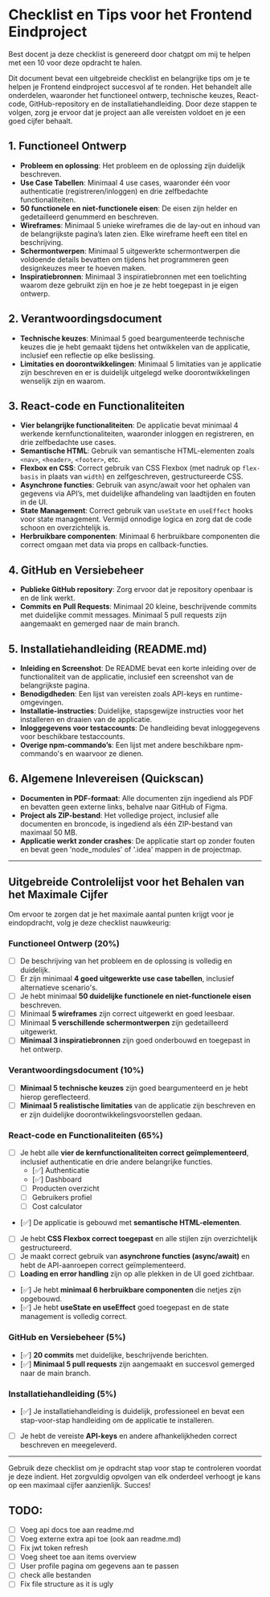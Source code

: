 # Checklist en Tips voor het Frontend Eindproject

Best docent ja deze checklist is genereerd door chatgpt om mij te helpen met een 10 voor deze opdracht te halen.

Dit document bevat een uitgebreide checklist en belangrijke tips om je te helpen je Frontend eindproject succesvol af te ronden. Het behandelt alle onderdelen, waaronder het functioneel ontwerp, technische keuzes, React-code, GitHub-repository en de installatiehandleiding. Door deze stappen te volgen, zorg je ervoor dat je project aan alle vereisten voldoet en je een goed cijfer behaalt.

## 1. Functioneel Ontwerp

- **Probleem en oplossing**: Het probleem en de oplossing zijn duidelijk beschreven.
- **Use Case Tabellen**: Minimaal 4 use cases, waaronder één voor authenticatie (registreren/inloggen) en drie zelfbedachte functionaliteiten.
- **50 functionele en niet-functionele eisen**: De eisen zijn helder en gedetailleerd genummerd en beschreven.
- **Wireframes**: Minimaal 5 unieke wireframes die de lay-out en inhoud van de belangrijkste pagina’s laten zien. Elke wireframe heeft een titel en beschrijving.
- **Schermontwerpen**: Minimaal 5 uitgewerkte schermontwerpen die voldoende details bevatten om tijdens het programmeren geen designkeuzes meer te hoeven maken.
- **Inspiratiebronnen**: Minimaal 3 inspiratiebronnen met een toelichting waarom deze gebruikt zijn en hoe je ze hebt toegepast in je eigen ontwerp.

## 2. Verantwoordingsdocument

- **Technische keuzes**: Minimaal 5 goed beargumenteerde technische keuzes die je hebt gemaakt tijdens het ontwikkelen van de applicatie, inclusief een reflectie op elke beslissing.
- **Limitaties en doorontwikkelingen**: Minimaal 5 limitaties van je applicatie zijn beschreven en er is duidelijk uitgelegd welke doorontwikkelingen wenselijk zijn en waarom.

## 3. React-code en Functionaliteiten

- **Vier belangrijke functionaliteiten**: De applicatie bevat minimaal 4 werkende kernfunctionaliteiten, waaronder inloggen en registreren, en drie zelfbedachte use cases.
- **Semantische HTML**: Gebruik van semantische HTML-elementen zoals `<nav>`, `<header>`, `<footer>`, etc.
- **Flexbox en CSS**: Correct gebruik van CSS Flexbox (met nadruk op `flex-basis` in plaats van `width`) en zelfgeschreven, gestructureerde CSS.
- **Asynchrone functies**: Gebruik van async/await voor het ophalen van gegevens via API’s, met duidelijke afhandeling van laadtijden en fouten in de UI.
- **State Management**: Correct gebruik van `useState` en `useEffect` hooks voor state management. Vermijd onnodige logica en zorg dat de code schoon en overzichtelijk is.
- **Herbruikbare componenten**: Minimaal 6 herbruikbare componenten die correct omgaan met data via props en callback-functies.

## 4. GitHub en Versiebeheer

- **Publieke GitHub repository**: Zorg ervoor dat je repository openbaar is en de link werkt.
- **Commits en Pull Requests**: Minimaal 20 kleine, beschrijvende commits met duidelijke commit messages. Minimaal 5 pull requests zijn aangemaakt en gemerged naar de main branch.

## 5. Installatiehandleiding (README.md)

- **Inleiding en Screenshot**: De README bevat een korte inleiding over de functionaliteit van de applicatie, inclusief een screenshot van de belangrijkste pagina.
- **Benodigdheden**: Een lijst van vereisten zoals API-keys en runtime-omgevingen.
- **Installatie-instructies**: Duidelijke, stapsgewijze instructies voor het installeren en draaien van de applicatie.
- **Inloggegevens voor testaccounts**: De handleiding bevat inloggegevens voor beschikbare testaccounts.
- **Overige npm-commando’s**: Een lijst met andere beschikbare npm-commando's en waarvoor ze dienen.

## 6. Algemene Inlevereisen (Quickscan)

- **Documenten in PDF-formaat**: Alle documenten zijn ingediend als PDF en bevatten geen externe links, behalve naar GitHub of Figma.
- **Project als ZIP-bestand**: Het volledige project, inclusief alle documenten en broncode, is ingediend als één ZIP-bestand van maximaal 50 MB.
- **Applicatie werkt zonder crashes**: De applicatie start op zonder fouten en bevat geen 'node_modules' of '.idea' mappen in de projectmap.

---

## **Uitgebreide Controlelijst voor het Behalen van het Maximale Cijfer**

Om ervoor te zorgen dat je het maximale aantal punten krijgt voor je eindopdracht, volg je deze checklist nauwkeurig:

### **Functioneel Ontwerp (20%)**

- [ ] De beschrijving van het probleem en de oplossing is volledig en duidelijk.
- [ ] Er zijn minimaal **4 goed uitgewerkte use case tabellen**, inclusief alternatieve scenario's.
- [ ] Je hebt minimaal **50 duidelijke functionele en niet-functionele eisen** beschreven.
- [ ] Minimaal **5 wireframes** zijn correct uitgewerkt en goed leesbaar.
- [ ] Minimaal **5 verschillende schermontwerpen** zijn gedetailleerd uitgewerkt.
- [ ] **Minimaal 3 inspiratiebronnen** zijn goed onderbouwd en toegepast in het ontwerp.

### **Verantwoordingsdocument (10%)**

- [ ] **Minimaal 5 technische keuzes** zijn goed beargumenteerd en je hebt hierop gereflecteerd.
- [ ] **Minimaal 5 realistische limitaties** van de applicatie zijn beschreven en er zijn duidelijke doorontwikkelingsvoorstellen gedaan.

### **React-code en Functionaliteiten (65%)**

- [ ] Je hebt alle **vier de kernfunctionaliteiten correct geïmplementeerd**, inclusief authenticatie en drie andere belangrijke functies.
  - [✅] Authenticatie
  - [✅] Dashboard
  - [ ] Producten overzicht
  - [ ] Gebruikers profiel
  - [ ] Cost calculator
- [✅] De applicatie is gebouwd met **semantische HTML-elementen**.
- [ ] Je hebt **CSS Flexbox correct toegepast** en alle stijlen zijn overzichtelijk gestructureerd.
- [ ] Je maakt correct gebruik van **asynchrone functies (async/await)** en hebt de API-aanroepen correct geïmplementeerd.
- [ ] **Loading en error handling** zijn op alle plekken in de UI goed zichtbaar.
- [✅] Je hebt **minimaal 6 herbruikbare componenten** die netjes zijn opgebouwd.
- [✅] Je hebt **useState en useEffect** goed toegepast en de state management is volledig correct.

### **GitHub en Versiebeheer (5%)**

- [✅] **20 commits** met duidelijke, beschrijvende berichten.
- [✅] **Minimaal 5 pull requests** zijn aangemaakt en succesvol gemerged naar de main branch.

### **Installatiehandleiding (5%)**

- [✅] Je installatiehandleiding is duidelijk, professioneel en bevat een stap-voor-stap handleiding om de applicatie te installeren.
- [ ] Je hebt de vereiste **API-keys** en andere afhankelijkheden correct beschreven en meegeleverd.

---

Gebruik deze checklist om je opdracht stap voor stap te controleren voordat je deze indient. Het zorgvuldig opvolgen van elk onderdeel verhoogt je kans op een maximaal cijfer aanzienlijk. Succes!

## TODO:

- [ ] Voeg api docs toe aan readme.md
- [ ] Voeg externe extra api toe (ook aan readme.md)
- [ ] Fix jwt token refresh
- [ ] Voeg sheet toe aan items overview
- [ ] User profile pagina om gegevens aan te passen
- [ ] check alle bestanden
- [ ] Fix file structure as it is ugly